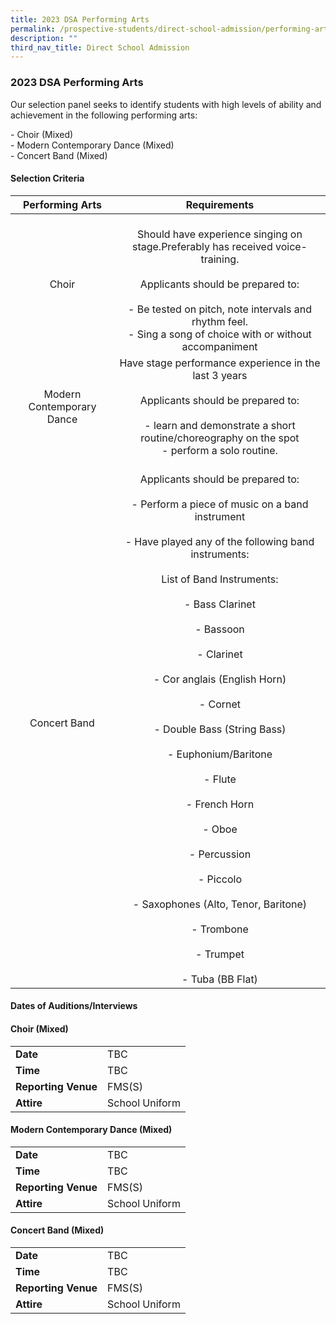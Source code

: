 ```yaml
---
title: 2023 DSA Performing Arts
permalink: /prospective-students/direct-school-admission/performing-arts/
description: ""
third_nav_title: Direct School Admission
---
```

### 2023 DSA Performing Arts

Our selection panel seeks to identify students with high levels of ability and achievement in the following performing arts:

  

\- Choir (Mixed) <br>
\- Modern Contemporary Dance (Mixed) <br>
\- Concert Band (Mixed) 

#### Selection Criteria

| Performing Arts | Requirements |
|:---:|:---:|
| Choir | <br>Should have experience singing on stage.Preferably has received voice-training.<br><br>Applicants should be prepared to:<br><br>- Be tested on pitch, note intervals and rhythm feel.<br>- Sing a song of choice with or without accompaniment |
| Modern Contemporary Dance | Have stage performance experience in the last 3 years<br><br>Applicants should be prepared to:<br><br>- learn and demonstrate a short routine/choreography on the spot<br>- perform a solo routine. |
| Concert Band | <br>Applicants should be prepared to:<br><br>- Perform a piece of music on a band instrument<br><br>- Have played any of the following band instruments:<br><br>List of Band Instruments:<br><br>- Bass Clarinet<br><br>- Bassoon<br><br>- Clarinet<br><br>- Cor anglais (English Horn)<br><br>- Cornet<br><br>- Double Bass (String Bass)<br><br>- Euphonium/Baritone<br><br>- Flute<br><br>- French Horn<br><br>- Oboe<br><br>- Percussion<br><br>- Piccolo<br><br>- Saxophones (Alto, Tenor, Baritone)<br><br>- Trombone<br><br>- Trumpet<br><br>- Tuba (BB Flat) |

#### Dates of Auditions/Interviews

#### Choir (Mixed)

|  |  |
|---|---|
| **Date** | TBC |
| **Time** | TBC |
| **Reporting Venue** | FMS(S) |
| **Attire** | School Uniform |


#### Modern Contemporary Dance (Mixed)

|  |  |
|---|---|
| **Date** | TBC |
| **Time** | TBC |
| **Reporting Venue** | FMS(S) |
| **Attire** | School Uniform |

#### Concert Band (Mixed)

|  |  |
|---|---|
| **Date** | TBC |
| **Time** | TBC |
| **Reporting Venue** | FMS(S) |
| **Attire** | School Uniform |
